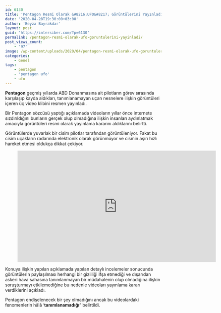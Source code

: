 ```yaml
---
id: 6130
title: 'Pentagon Resmi Olarak &#8216;UFO&#8217; Görüntülerini Yayınladı'
date: '2020-04-28T19:30:00+03:00'
author: 'Beyza Bayrakdar'
layout: post
guid: 'https://intersiber.com/?p=6130'
permalink: /pentagon-resmi-olarak-ufo-goruntulerini-yayinladi/
post_views_count:
    - '97'
image: /wp-content/uploads/2020/04/pentagon-resmi-olarak-ufo-goruntulerini-yayinladi.jpg
categories:
    - Genel
tags:
    - pentagon
    - 'pentagon ufo'
    - ufo
---
```


**Pentagon** geçmiş yıllarda ABD Donanmasına ait pilotların görev sırasında karşılaşıp kayda aldıkları, tanımlanamayan uçan nesnelere ilişkin görüntüleri içeren üç video klibini resmen yayınladı.

Bir Pentagon sözcüsü yaptığı açıklamada videoların yıllar önce internete sızdırıldığını bunların gerçek olup olmadığına ilişkin insanları aydınlatmak amacıyla görüntüleri resmi olarak yayınlama kararını aldıklarını belirtti.

Görüntülerde yuvarlak bir cisim pilotlar tarafından görüntüleniyor. Fakat bu cisim uçakların radarında elektronik olarak görünmüyor ve cismin aşırı hızlı hareket etmesi oldukça dikkat çekiyor.

<figure class="wp-block-embed-youtube wp-block-embed is-type-video is-provider-youtube wp-embed-aspect-16-9 wp-has-aspect-ratio"><div class="wp-block-embed__wrapper"><span class="embed-youtube" style="text-align:center; display: block;"><iframe allowfullscreen="true" class="youtube-player" height="360" src="https://www.youtube.com/embed/auITEKd4sjA?version=3&rel=1&fs=1&autohide=2&showsearch=0&showinfo=1&iv_load_policy=1&wmode=transparent" style="border:0;" width="640"></iframe></span></div></figure>Konuya ilişkin yapılan açıklamada yapılan detaylı incelemeler sonucunda görüntülerin paylaşılması herhangi bir gizliliği ifşa etmediği ve dışarıdan askeri hava sahasına tanımlanmayan bir müdahalenin olup olmadığına ilişkin soruşturmayı etkilemediğine bu nedenle videoları yayınlama kararı verdiklerini açıkladı.

Pentagon endişelenecek bir şey olmadığını ancak bu videolardaki fenomenlerin hâlâ ‘**tanımlanamadığı**” belirtildi.